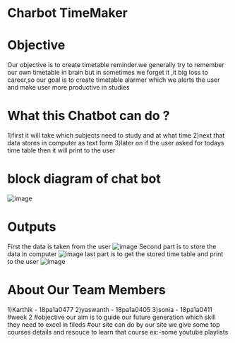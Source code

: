 # Charbot TimeMaker
# Objective
Our objective is to create timetable reminder.we generally try to remember our own timetable in brain but in sometimes we forget it ,it big loss to career,so our goal is to create timetable alarmer which we alerts the user and make user more productive in studies
# What this Chatbot can do ?
1)first it will take which subjects need to study and at what time
2)next that data stores in computer as text form
3)later on if the user asked for todays time table then it will print to the user
# block diagram of chat bot
![image](https://user-images.githubusercontent.com/72133695/96375859-33b37700-1199-11eb-8dcc-4ae85559c774.png)
# Outputs 
First the data is taken from the user
![image](https://user-images.githubusercontent.com/72133695/96375965-e257b780-1199-11eb-8db2-8e73c5bd3ed0.png)
Second part is to store the data in computer
![image](https://user-images.githubusercontent.com/72133695/96376019-25b22600-119a-11eb-9dab-c149d07509e6.png)
last part is to get the stored time table and print to the user
![image](https://user-images.githubusercontent.com/72133695/96376099-96f1d900-119a-11eb-9988-4345c9999c72.png)
# About Our Team Members
1)Karthik - 18pa1a0477
2)yaswanth - 18pa1a0405
3)sonia - 18pa1a0411
#week 2
#objective
our aim is to guide our future generation which skill they need to excel in fileds
#our site can do
by our site we give some top courses details
and resouce to learn that course ex:-some youtube playlists

